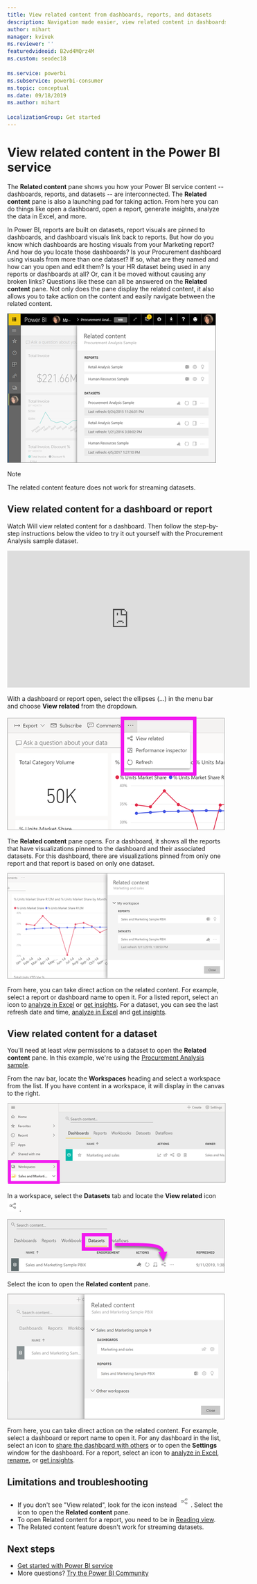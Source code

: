 ```yaml
---
title: View related content from dashboards, reports, and datasets
description: Navigation made easier, view related content in dashboards, reports, and datasets
author: mihart
manager: kvivek
ms.reviewer: ''
featuredvideoid: B2vd4MQrz4M
ms.custom: seodec18

ms.service: powerbi
ms.subservice: powerbi-consumer
ms.topic: conceptual
ms.date: 09/18/2019
ms.author: mihart

LocalizationGroup: Get started
---
```

# View related content in the Power BI service
The **Related content** pane shows you how your Power BI service content -- dashboards, reports, and datasets -- are interconnected. The **Related content** pane is also a launching pad for taking action. From here you can do things like open a dashboard, open a report, generate insights, analyze the data in Excel, and more.  

In Power BI, reports are built on datasets, report visuals are pinned to dashboards, and dashboard visuals link back to reports. But how do you know which dashboards are hosting visuals from your Marketing report? And how do you locate those dashboards? Is your Procurement dashboard using visuals from more than one dataset? If so, what are they named and how can you open and edit them? Is your HR dataset being used in any reports or dashboards at all? Or, can it be moved without causing any broken links? Questions like these can all be answered on the **Related content** pane.  Not only does the pane display the related content, it also allows you to take action on the content and easily navigate between the related content.

![related content](./media/end-user-related/power-bi-view-related-dashboard-new.png)

> [!NOTE]
> The related content feature does not work for streaming datasets.
> 
> 

## View related content for a dashboard or report
Watch Will view related content for a dashboard. Then follow the step-by-step instructions below the video to try it out yourself with the Procurement Analysis sample dataset.

<iframe width="560" height="315" src="https://www.youtube.com/embed/B2vd4MQrz4M#t=3m05s" frameborder="0" allowfullscreen></iframe>

With a dashboard or report open, select the ellipses (...) in the menu bar and choose **View related** from the dropdown.

![Ellipses dropdown](./media/end-user-related/power-bi-dropdown.png)

The **Related content** pane opens. For a dashboard, it shows all the reports that have visualizations pinned to the dashboard and their associated datasets. For this dashboard, there are visualizations pinned from only one report and that report is based on only one dataset. 

![Related content pane](./media/end-user-related/power-bi-view-related-dashboard.png)

From here, you can take direct action on the related content.  For example, select a report or dashboard name to open it.  For a listed report, select an icon to [analyze in Excel](../service-analyze-in-excel.md) or [get insights](end-user-insights.md). For a dataset, you can see the last refresh date and time, [analyze in Excel](../service-analyze-in-excel.md) and [get insights](end-user-insights.md).  



## View related content for a dataset
You'll need at least *view* permissions to a dataset to open the **Related content** pane. In this example, we're using the [Procurement Analysis sample](../sample-procurement.md).

From the nav bar, locate the **Workspaces** heading and select a workspace from the list. If you have content in a workspace, it will display in the canvas to the right. 

![workspaces in left nav bar](./media/end-user-related/power-bi-workspace.png)


In a workspace, select the **Datasets** tab and locate the **View related** icon ![View related icon](./media/end-user-related/power-bi-view-related-icon-new.png).

![Datasets tab](./media/end-user-related/power-bi-related-dataset.png)

Select the icon to open the **Related content** pane.

![Related content pane opens on top of Power BI content view](media/end-user-related/power-bi-dataset.png)

From here, you can take direct action on the related content. For example, select a dashboard or report name to open it.  For any dashboard in the list, select an icon to [share the dashboard with others](../service-share-dashboards.md) or to open the **Settings** window for the dashboard. For a report, select an icon to [analyze in Excel](../service-analyze-in-excel.md), [rename](../service-rename.md), or [get insights](end-user-insights.md).  

## Limitations and troubleshooting
* If you don't see "View related", look for the icon instead ![View related icon](./media/end-user-related/power-bi-view-related-icon-new.png). Select the icon to open the **Related content** pane.
* To open Related content for a report, you need to be in [Reading view](end-user-reading-view.md).
* The Related content feature doesn't work for streaming datasets.

## Next steps
* [Get started with Power BI service](../service-get-started.md)
* More questions? [Try the Power BI Community](http://community.powerbi.com/)

